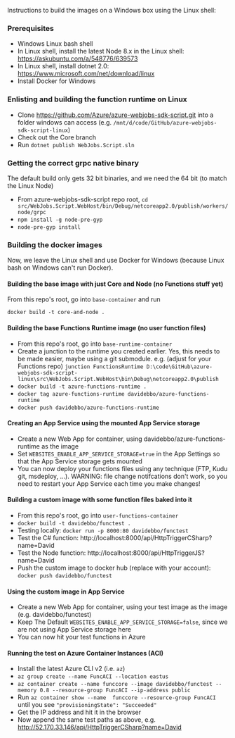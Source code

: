 Instructions to build the images on a Windows box using the Linux shell:

### Prerequisites

- Windows Linux bash shell
- In Linux shell, install the latest Node 8.x in the Linux shell: https://askubuntu.com/a/548776/639573
- In Linux shell, install dotnet 2.0: https://www.microsoft.com/net/download/linux
- Install Docker for Windows

### Enlisting and building the function runtime on Linux

- Clone https://github.com/Azure/azure-webjobs-sdk-script.git into a folder windows can access (e.g. `/mnt/d/code/GitHub/azure-webjobs-sdk-script-linux`)
- Check out the Core branch
- Run `dotnet publish WebJobs.Script.sln`

### Getting the correct grpc native binary

The default build only gets 32 bit binaries, and we need the 64 bit (to match the Linux Node)

- From azure-webjobs-sdk-script repo root, `cd src/WebJobs.Script.WebHost/bin/Debug/netcoreapp2.0/publish/workers/node/grpc`
- `npm install -g node-pre-gyp`
- `node-pre-gyp install`

### Building the docker images

Now, we leave the Linux shell and use Docker for Windows (because Linux bash on Windows can't run Docker).

#### Building the base image with just Core and Node (no Functions stuff yet)

From this repo's root, go into `base-container` and run

    docker build -t core-and-node .

#### Building the base Functions Runtime image (no user function files)

- From this repo's root, go into `base-runtime-container`
- Create a junction to the runtime you created earlier. Yes, this needs to be made easier, maybe using a git submodule. e.g. (adjust for your Functions repo) `junction FunctionsRuntime D:\code\GitHub\azure-webjobs-sdk-script-linux\src\WebJobs.Script.WebHost\bin\Debug\netcoreapp2.0\publish`
- `docker build -t azure-functions-runtime .`
- `docker tag azure-functions-runtime davidebbo/azure-functions-runtime`
- `docker push davidebbo/azure-functions-runtime`

#### Creating an App Service using the mounted App Service storage

- Create a new Web App for container, using davidebbo/azure-functions-runtime as the image
- Set `WEBSITES_ENABLE_APP_SERVICE_STORAGE=true` in the App Settings so that the App Service storage gets mounted
- You can now deploy your functions files using any technique (FTP, Kudu git, msdeploy, ...). WARNING: file change notifcations don't work, so you need to restart your App Service each time you make changes!

#### Building a custom image with some function files baked into it

- From this repo's root, go into `user-functions-container`
- `docker build -t davidebbo/functest .`
- Testing locally: `docker run -p 8000:80 davidebbo/functest`
- Test the C# function: http://localhost:8000/api/HttpTriggerCSharp?name=David
- Test the Node function: http://localhost:8000/api/HttpTriggerJS?name=David
- Push the custom image to docker hub (replace with your account): `docker push davidebbo/functest`

#### Using the custom image in App Service

- Create a new Web App for container, using your test image as the image (e.g. davidebbo/functest)
- Keep The Default `WEBSITES_ENABLE_APP_SERVICE_STORAGE=false`, since we are not using App Service storage here
- You can now hit your test functions in Azure


#### Running the test on Azure Container Instances (ACI)

- Install the latest Azure CLI v2 (i.e. `az`)
- `az group create --name FuncACI --location eastus`
- `az container create --name funccore --image davidebbo/functest --memory 0.8 --resource-group FuncACI --ip-address public`
- Run `az container show --name  funccore --resource-group FuncACI` until you see `"provisioningState": "Succeeded"`
- Get the IP address and hit it in the browser
- Now append the same test paths as above, e.g. http://52.170.33.146/api/HttpTriggerCSharp?name=David
